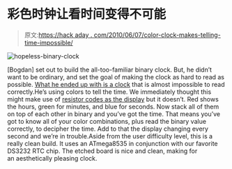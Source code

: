 # 彩色时钟让看时间变得不可能

> 原文:[https://hack aday . com/2010/06/07/color-clock-makes-telling-time-impossible/](https://hackaday.com/2010/06/07/color-clock-makes-telling-time-impossible/)

![](../Images/da99b7a861c10a9387752cb5fa7924ef.png "hopeless-binary-clock")

[Bogdan] set out to build the all-too-familiar binary clock. But, he didn’t want to be ordinary, and set the goal of making the clock as hard to read as possible. [What he ended up with is a clock](http://www.electrobob.com/combi-clock/) that is almost impossible to read correctly.He’s using colors to tell the time. We immediately thought this might make use of [resistor codes as the display](http://hackaday.com/2010/01/15/know-your-resistors-tell-the-time/) but it doesn’t. Red shows the hours, green for minutes, and blue for seconds. Now stack all of them on top of each other in binary and you’ve got the time. That means you’ve got to know all of your color combinations, plus read the binary value correctly, to decipher the time. Add to that the display changing every second and we’re in trouble.Aside from the user difficulty level, this is a really clean build. It uses an ATmega8535 in conjunction with our favorite DS3232 RTC chip. The etched board is nice and clean, making for an aesthetically pleasing clock.